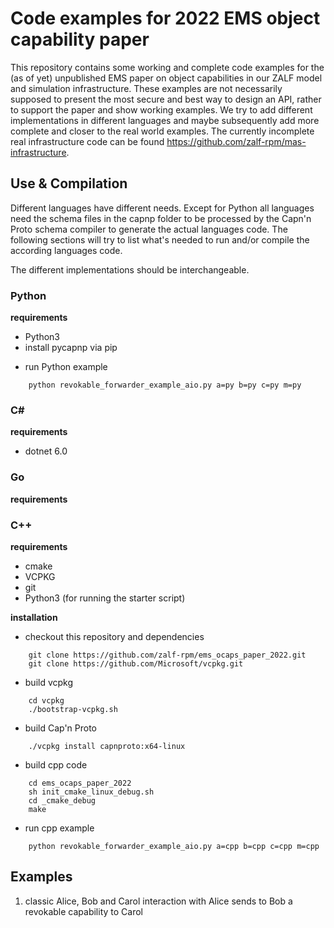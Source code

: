 # Code examples for 2022 EMS object capability paper

This repository contains some working and complete code examples for the (as of yet) unpublished EMS paper on object capabilities in our ZALF model and simulation infrastructure. These examples are not necessarily supposed to present the most secure and best way to design an API, rather to support the paper and show working examples. We try to add different implementations in different languages and maybe subsequently add more complete and closer to the real world examples. The currently incomplete real infrastructure code can be found https://github.com/zalf-rpm/mas-infrastructure.

## Use & Compilation
Different languages have different needs. Except for Python all languages need the schema files in the capnp folder to be processed by the Capn'n Proto schema compiler to generate the actual languages code. The following sections will try to list what's needed to run and/or compile the according languages code.

The different implementations should be interchangeable. 

### Python

__requirements__

- Python3
- install pycapnp via pip

* run Python example

```shell
    python revokable_forwarder_example_aio.py a=py b=py c=py m=py
```

### C#

__requirements__
- dotnet 6.0

### Go

__requirements__

### C++

__requirements__

- cmake
- VCPKG
- git
- Python3 (for running the starter script)

__installation__

* checkout this repository and dependencies

```shell
    git clone https://github.com/zalf-rpm/ems_ocaps_paper_2022.git
    git clone https://github.com/Microsoft/vcpkg.git
```

* build vcpkg

```shell
    cd vcpkg
    ./bootstrap-vcpkg.sh
```

* build Cap'n Proto

```shell
    ./vcpkg install capnproto:x64-linux
```

* build cpp code

```shell
    cd ems_ocaps_paper_2022
    sh init_cmake_linux_debug.sh
    cd _cmake_debug
    make
```

* run cpp example

```shell
    python revokable_forwarder_example_aio.py a=cpp b=cpp c=cpp m=cpp
```


## Examples

1. classic Alice, Bob and Carol interaction with Alice sends to Bob a revokable capability to Carol


